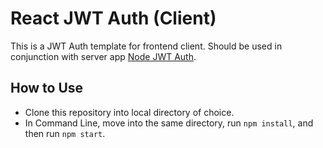 # React JWT Auth (Client)

This is a JWT Auth template for frontend client. Should be used in conjunction with server app [Node JWT Auth](https://github.com/TheSundayMailman/node-jwt-auth.git).

## How to Use
* Clone this repository into local directory of choice.
* In Command Line, move into the same directory, run `npm install`, and then run `npm start`.
